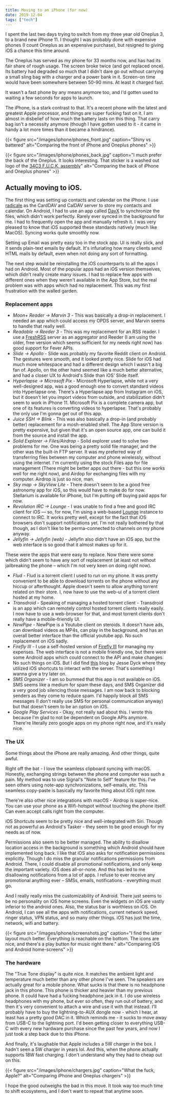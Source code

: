 ```yaml
---
title: Moving to an iPhone (for now)
date: 2019-12-04
tags: ["tech"]
---
```

I spent the last two days trying to switch from my three year old Oneplus 3, to a brand new iPhone 11. I thought I was probably done with expensive phones (I count Oneplus as an expensive purchase), but resigned to giving iOS a chance this time around.

The Oneplus has served as my phone for 33 months now, and has had its fair share of rough usage.  The screen broke twice (and got replaced once). Its battery had degraded so much that I didn't dare go out without carrying a small sling bag with a charger and a power bank in it. Screen-on time would have been somewhere between 50-90 mins. At least it charged fast.

It wasn't a fast phone by any means anymore too, and I'd gotten used to waiting a few seconds for apps to launch.

The iPhone, is a stark contrast to that. It's a recent phone with the latest and greatest Apple processor, and things are super fucking fast on it. I am almost in disbelief of how much the battery lasts on this thing. That carry bag isn't a necessity anymore (though I have gotten used to it - it came in handy a lot more times than it became a hindrance).
<!--more-->

{{< figure src="/images/iphone/phones_front.jpg" caption="Shiny vs battered" alt="Comparing the front of iPhone and Oneplus phones" >}}

{{< figure src="/images/iphone/phones_back.jpg" caption="I much prefer the back of the Oneplus. It looks interesting. That sticker is a washed out logo of the [34C3 F.U.C.K. assembly](https://events.ccc.de/congress/2018/wiki/index.php/Assembly:F.U.C.K.)" alt="Comparing the back of iPhone and Oneplus phones" >}}

## Actually moving to iOS.

The first thing was setting up contacts and calendar on the iPhone. I use [radicale][radicale] as the CardDAV and CalDAV server to store my contacts and calendar. On Android, I had to use an app called [DavX][davx] to synchronize the files, which didn't work perfectly. Rarely ever synced in the background for me. I had to frequently open the app and manually refresh it. I was very pleased to know that iOS supported these standards natively (much like MacOS). Syncing works quite smoothly now.

Setting up Email was pretty easy too in the stock app. UI is really slick, and it sends plain-text emails by default. It's infuriating how many clients send HTML mails by default, even when not doing any sort of formatting.

The next step would be reinstalling the iOS counterparts to all the apps I had on Android. Most of the popular apps had an iOS version themselves, which didn't really create many issues. I had to replace few apps with different ones when they weren't available in the App Store, but the real problem was with apps which had no replacement. This was my first frustration with the walled garden.

### Replacement apps

- *Moon+ Reader → Marvin 3* - This was basically a drop-in replacement. I needed an app which could access my OPDS server, and Marvin seems to handle that really well.
- *Readable → Reeder 3* - This was my replacement for an RSS reader. I use a [FreshRSS][freshrss] server as an aggregator and Reeder (I am using the older, free version which seems sufficient for my needs right now) has good support for Fever APIs.
- *Slide → Apollo* - Slide was probably my favorite Reddit client on Android. The gestures were smooth, and it looked pretty nice. Slide for iOS had much more whitespace and had a different design which I wasn't a big fan of. Apollo, on the other hand seemed like a much better alternative, and had a closer UX to Android's Slide than iOS' Slide itself.
- *Hyperlapse → Microsoft Pix* - Microsoft Hyperlapse, while not a very well-designed app, was a good enough one to convert standard videos into Hyperlapse one. There's a Hyperlapse app from Instagram on iOS, but it doesn't let you import videos from outside, and stabilization didn't seem to work in iPhone 11. Microsoft Pix is a complete camera app, but one of its features is converting videos to hyperlapse. That's probably the only use I'm gonna get out of this app.
- *Juice SSH → Blink* - This was also basically a drop-in (and probably better) replacement for a mosh-enabled shell. The App Store version is pretty expensive, but given that it's an open source app, one can build it from the source and install the app.
- *Solid Explorer → Files/Airdrop* - Solid explorer used to solve two problems for me. One was being a pretty solid file manager, and the other was the built-in FTP server. It was my preferred way of transferring files between my computer and phone wirelessly, without using the internet. I'm currently using the stock Files app for file management (There might be better apps out there - but this one works well for me right now), and Airdop for exchanging files with my computer. Airdrop is just so nice, man.
- *Sky map → SkyView Lite* - There doesn't seem to be a good free astronomy app for iOS, so this would have to make do for now. Stellarium is available for iPhone, but I'm putting off buying paid apps for now.
- *Revolution IRC → Lounge* - I was unable to find a free and good IRC client for iOS — so, for now, I'm using a web-based [Lounge][lounge] instance to connect to IRC. It works pretty well, except for the fact that iOS browsers don't support notifications yet. I'm not really bothered by that though, as I don't like to be perma-connected to channels on my phone anyway.
- *Jellyfin → Jellyfin (web)* - Jellyfin also didn't have an iOS app, but the web interface is so good that it almost makes up for it.

These were the apps that were easy to replace. Now there were some which didn't seem to have any sort of replacement (at least not without jailbreaking the phone – which I'm not very keen on doing right now).

- *Flud* - Flud is a torrent client I used to run on my phone. It was pretty convenient to be able to download torrents on the phone without any hiccup or afterthought. Apple doesn't seem to allow anything torrent related on their store. I, now have to use the web-ui of a torrent client hosted at my home.
- *Transdroid* - Speaking of managing a hosted torrent client - Transdroid is an app which can remotely control hosted torrent clients really easily. I now have to use a web-browser for that, and most torrent clients don't really have a mobile-friendly UI.
- *NewPipe* - NewPipe is a Youtube client on steroids. It doesn't have ads, can download videos as MP4s, can play in the background, and has an overall better interface than the official youtube app. No such replacement on iOS sadly.
- *Firefly III* - I use a self-hosted version of [Firefly III][firefly] for managing my expenses. The web interface is not a mobile friendly one, but there were some Android apps which could connect to the API and make changes. No such things on iOS. But I did find [this][firefly-shortcuts] blog by Jesse Dyck where they utilized iOS shortcuts to interact with the server. That's something I wanna give a try later on.
- *SMS Organizer* - I am so bummed that this app is not available on iOS. SMS seems like a medium for spam these days, and SMS Organizer did a very good job silencing those messages. I am now back to blocking senders as they come to reduce spam. I'd happily block all SMS messages (I don't really use SMS for personal communication anyway) but that doesn't seem to be an option on iOS.
- *Google Play Services* - Okay, not really sad about this. I wrote this because I'm glad to not be dependent on Google APIs anymore. There're literally zero google apps on my phone right now, and it's really nice.

### The UX

Some things about the iPhone are really amazing. And other things, quite awful.

Right off the bat - I love the seamless clipboard syncing with macOS. Honestly, exchanging strings between the phone and computer was such a pain. My method was to use Signal's "Note to Self" feature for this. I've seen others using note-app synchronizations, self-emails, etc. This seamless copy-paste is basically my favorite thing about iOS right now.

There're also other nice integrations with macOS - Airdrop is super-nice. You can use your phone as a Wifi-hotspot without touching the phone itself. Can even accept calls right from the computer.

iOS Shortcuts seem to be pretty nice and well-integrated with Siri. Though not as powerful as Android's Tasker - they seem to be good enough for my needs as of now.

Permissions also seem to be better managed. The ability to disallow location access in the background is something which Android should have implemented long back. I like that iOS also asks for notification permissions explicitly. Though I do miss the granular notifications permissions from Android. There, I could disable all promotional notifications, and only keep the important variety. iOS does all-or-none. And this has led to me disallowing notifications from a lot of apps. I refuse to ever receive any promotional anything ever – SMSs, emails, notifications - everything must go.

And I really really miss the customizability of Android. There just seems to be no personality on iOS home screens. Even the widgets on iOS are vastly inferior to the android ones. Also, the status bar is worthless on iOS. On Android, I can see all the apps with notifications, current network speed, ringer status, VPN status, and so many other things. iOS has just the time, network, wifi and battery.

{{< figure src="/images/iphone/screenshots.jpg" caption="I find the latter layout much better. Everything is reachable on the bottom. The icons are nice, and there's a play button for music right there." alt="Comparing iOS and Android home-screens" >}}

### The hardware

The "True Tone display" is quite nice. It matches the ambient light and temperature much better than any other phone I've seen. The speakers are actually great for a mobile phone. What sucks is that there is no headphone jack in this phone. This phone is thicker and heavier than my previous phone. It could have had a fucking headphone jack in it. I do use wireless headphones with my phone, but ever so often, they run out of battery, and then it's very convenient to attach a wire and use it with that instead. I'll probably have to buy the lightning-to-AUX dongle now - which I hear, at least has a pretty good DAC in it. Which reminds me - it sucks to move away from USB-C to the lightning port. I'd been getting closer to everything USB-C with every new hardware purchase since the past few years, and now I just took a step back due to this iPhone.

And finally, it's laughable that Apple includes a 5W charger in the box. I hadn't seen a 5W charger in years lol. And this, when the phone actually supports 18W fast charging. I don't understand why they had to cheap out on this.

{{< figure src="/images/iphone/chargers.jpg" caption="What the fuck, Apple?" alt="Comparing iPhone and Oneplus chargers" >}}

I hope the good outweighs the bad in this move. It took way too much time to shift ecosystems, and I don't want to repeat that anytime soon.

[radicale]: https://radicale.org/
[davx]: https://f-droid.org/packages/at.bitfire.davdroid/
[freshrss]: https://freshrss.org/
[lounge]: https://thelounge.chat/
[firefly]: https://github.com/firefly-iii/firefly-iii/
[firefly-shortcuts]: https://www.jessedyck.me/2019/03/ios-shortcuts-firefly-iii/
[screenshots]:     /images/iphone/screenshots.jpg
[chargers]:     /images/iphone/chargers.jpg